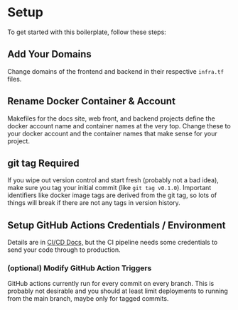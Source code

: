 # Setup

To get started with this boilerplate, follow these steps:

## Add Your Domains

Change domains of the frontend and backend in their respective `infra.tf`
files.

## Rename Docker Container & Account

Makefiles for the docs site, web front, and backend projects define the docker
account name and container names at the very top. Change these to your docker
account and the container names that make sense for your project.

## git tag Required

If you wipe out version control and start fresh (probably not a bad idea), make
sure you tag your initial commit (like `git tag v0.1.0`). Important identifiers
like docker image tags are derived from the git tag, so lots of things will
break if there are not any tags in version history.

## Setup GitHub Actions Credentials / Environment

Details are in [CI/CD Docs,](./ci_cd.md) but the CI pipeline needs some
credentials to send your code through to production.

### (optional) Modify GitHub Action Triggers

GitHub actions currently run for every commit on every branch. This is probably
not desirable and you should at least limit deployments to running from the
main branch, maybe only for tagged commits.
